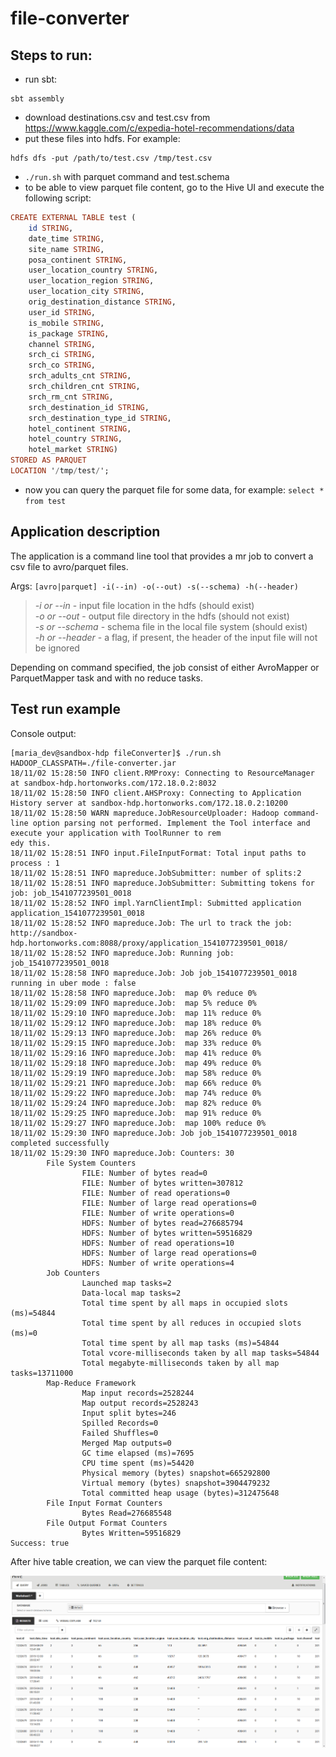 # file-converter

## Steps to run:

- run sbt:
```
sbt assembly
```
- download destinations.csv and test.csv from https://www.kaggle.com/c/expedia-hotel-recommendations/data
- put these files into hdfs. For example: 
```
hdfs dfs -put /path/to/test.csv /tmp/test.csv
```
- ```./run.sh``` with parquet command and test.schema
- to be able to view parquet file content, go to the Hive UI and execute the following script:
```haskell
CREATE EXTERNAL TABLE test (
	id STRING,
	date_time STRING,
	site_name STRING,
	posa_continent STRING,
	user_location_country STRING,
	user_location_region STRING,
	user_location_city STRING,
	orig_destination_distance STRING,
	user_id STRING,
	is_mobile STRING,
	is_package STRING,
	channel STRING,
	srch_ci STRING,
	srch_co STRING,
	srch_adults_cnt STRING,
	srch_children_cnt STRING,
	srch_rm_cnt STRING,
	srch_destination_id STRING,
	srch_destination_type_id STRING,
	hotel_continent STRING,
	hotel_country STRING,
	hotel_market STRING)
STORED AS PARQUET
LOCATION '/tmp/test/'; 
```
- now you can query the parquet file for some data, for example: ```select * from test```

## Application description

The application is a command line tool that provides a mr job to convert a csv file to avro/parquet files.

Args:
```[avro|parquet] -i(--in) -o(--out) -s(--schema) -h(--header)```

> *-i or --in* - input file location in the hdfs (should exist)<br>
*-o or --out* - output file directory in the hdfs (should not exist)<br>
*-s or --schema* - schema file in the local file system (should exist)<br>
*-h or --header* - a flag, if present, the header of the input file will not be ignored<br>

Depending on command specified, the job consist of either AvroMapper or ParquetMapper task and with no reduce tasks.

## Test run example

Console output: 
```shell
[maria_dev@sandbox-hdp fileConverter]$ ./run.sh                                                                                                                                         
HADOOP_CLASSPATH=./file-converter.jar                                                                                                                                                   
18/11/02 15:28:50 INFO client.RMProxy: Connecting to ResourceManager at sandbox-hdp.hortonworks.com/172.18.0.2:8032                                                                     
18/11/02 15:28:50 INFO client.AHSProxy: Connecting to Application History server at sandbox-hdp.hortonworks.com/172.18.0.2:10200                                                        
18/11/02 15:28:50 WARN mapreduce.JobResourceUploader: Hadoop command-line option parsing not performed. Implement the Tool interface and execute your application with ToolRunner to rem
edy this.                                                                                                                                                                               
18/11/02 15:28:51 INFO input.FileInputFormat: Total input paths to process : 1                                                                                                          
18/11/02 15:28:51 INFO mapreduce.JobSubmitter: number of splits:2                                                                                                                       
18/11/02 15:28:51 INFO mapreduce.JobSubmitter: Submitting tokens for job: job_1541077239501_0018                                                                                        
18/11/02 15:28:52 INFO impl.YarnClientImpl: Submitted application application_1541077239501_0018                                                                                        
18/11/02 15:28:52 INFO mapreduce.Job: The url to track the job: http://sandbox-hdp.hortonworks.com:8088/proxy/application_1541077239501_0018/                                           
18/11/02 15:28:52 INFO mapreduce.Job: Running job: job_1541077239501_0018                                                                                                               
18/11/02 15:28:58 INFO mapreduce.Job: Job job_1541077239501_0018 running in uber mode : false                                                                                           
18/11/02 15:28:58 INFO mapreduce.Job:  map 0% reduce 0%                                                                                                                                 
18/11/02 15:29:09 INFO mapreduce.Job:  map 5% reduce 0%                                                                                                                                 
18/11/02 15:29:10 INFO mapreduce.Job:  map 11% reduce 0%                                                                                                                                
18/11/02 15:29:12 INFO mapreduce.Job:  map 18% reduce 0%                                                                                                                                
18/11/02 15:29:13 INFO mapreduce.Job:  map 26% reduce 0%                                                                                                                                
18/11/02 15:29:15 INFO mapreduce.Job:  map 33% reduce 0%                                                                                                                                
18/11/02 15:29:16 INFO mapreduce.Job:  map 41% reduce 0%                                                                                                                                
18/11/02 15:29:18 INFO mapreduce.Job:  map 49% reduce 0%                                                                                                                                
18/11/02 15:29:19 INFO mapreduce.Job:  map 58% reduce 0%                                                                                                                                
18/11/02 15:29:21 INFO mapreduce.Job:  map 66% reduce 0%                                                                                                                                
18/11/02 15:29:22 INFO mapreduce.Job:  map 74% reduce 0%                                                                                                                                
18/11/02 15:29:24 INFO mapreduce.Job:  map 82% reduce 0%                                                                                                                                
18/11/02 15:29:25 INFO mapreduce.Job:  map 91% reduce 0%                                                                                                                                
18/11/02 15:29:27 INFO mapreduce.Job:  map 100% reduce 0%                                                                                                                               
18/11/02 15:29:30 INFO mapreduce.Job: Job job_1541077239501_0018 completed successfully                                                                                                 
18/11/02 15:29:30 INFO mapreduce.Job: Counters: 30                                                                                                                                      
        File System Counters                                                                                                                                                            
                FILE: Number of bytes read=0                                                                                                                                            
                FILE: Number of bytes written=307812                                                                                                                                    
                FILE: Number of read operations=0                                                                                                                                       
                FILE: Number of large read operations=0                                                                                                                                 
                FILE: Number of write operations=0                                                                                                                                      
                HDFS: Number of bytes read=276685794                                                                                                                                    
                HDFS: Number of bytes written=59516829                                                                                                                                  
                HDFS: Number of read operations=10                                                                                                                                      
                HDFS: Number of large read operations=0                                                                                                                                 
                HDFS: Number of write operations=4                                                                                                                                      
        Job Counters                                                                                                                                                                    
                Launched map tasks=2                                                                                                                                                    
                Data-local map tasks=2                                                                                                                                                  
                Total time spent by all maps in occupied slots (ms)=54844                                                                                                               
                Total time spent by all reduces in occupied slots (ms)=0                                                                                                                
                Total time spent by all map tasks (ms)=54844                                                                                                                            
                Total vcore-milliseconds taken by all map tasks=54844                                                                                                                   
                Total megabyte-milliseconds taken by all map tasks=13711000                                                                                                             
        Map-Reduce Framework                                                                                                                                                            
                Map input records=2528244                                                                                                                                               
                Map output records=2528243                                                                                                                                              
                Input split bytes=246                                                                                                                                                   
                Spilled Records=0                                                                                                                                                       
                Failed Shuffles=0                                                                                                                                                       
                Merged Map outputs=0                                                                                                                                                    
                GC time elapsed (ms)=7695                                                                                                                                               
                CPU time spent (ms)=54420                                                                                                                                               
                Physical memory (bytes) snapshot=665292800                                                                                                                              
                Virtual memory (bytes) snapshot=3904479232                                                                                                                              
                Total committed heap usage (bytes)=312475648                                                                                                                            
        File Input Format Counters                                                                                                                                                      
                Bytes Read=276685548                                                                                                                                                    
        File Output Format Counters                                                                                                                                                     
                Bytes Written=59516829                                                                                                                                                  
Success: true                                                                                                                                                                           
```
After hive table creation, we can view the parquet file content:

![Parquet file content](./img/parquet_file_content.png "Parquet file content")
